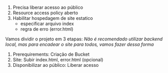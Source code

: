 1. Precisa liberar acesso ao público
2. Resource access policy aberto
3. Habilitar hospedagem de site estatico
    - especificar arquivo index
    - regra de erro (error.html)


Vamos dividir o projeto em 3 etapas:
*Não é recomendado utilizar backend local, mas para encadear o site para todos, vamos fazer dessa forma*
1. Prerequirements: Criação de Bucket
2. Site: Subir index.html, error.html (opcional)
3. Disponibilizar ao público: Liberar acesso
